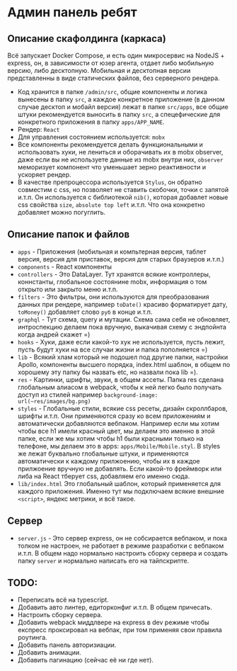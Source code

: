 Админ панель ребят
===

Описание скафолдинга (каркаса)
---
Всё запускает Docker Compose, и есть один микросервис на NodeJS + express, он, в зависимости от юзер агента, отдает либо мобильную версию, либо десктопную. Мобильная и десктопная версии представленны в виде статических файлов, без серверного рендера.

- Код хранится в папке `/admin/src`, общие компоненты и логика вынесены в папку `src`, а каждое конкретное приложение (в данном случае десктоп и мобайл версия) лежат в папке `src/apps`, все общие штуки рекомендуется выносить в папку `src`, а спецефические для конкретного приложения в папку `apps/APP_NAME`.
- Рендер: `React`
- Для управления состоянием используется: `mobx`
- Все компоненты рекомендуется делать функциональными и использовать хуки, не лениться и оборачивать их в mobx observer, даже если вы не используете данные из mobx внутри них, `observer` меморизует компонент что уменьшает зерно реактивности и ускоряет рендер.
- В качестве препроцессора используется `Stylus`, он обратно совместим с css, но позволяет не ставить скобочки, точки с запятой и.т.п. Он используется с библиотекой `nib()`, которая добавлет новые css свойства `size`, `absolute top left` и.т.п. Что она конкретно добавляет можно погуглить.

Описание папок и файлов
---    
- `apps` - Приложения (мобильная и компьтерная версия, таблет версия, версия для приставок, версия для старых браузеров и.т.п.)
- `components` - React компоненты
- `controllers` - Это DataLayer. Тут хранятся всякие контроллеры, коннстанты, глобальное состоянине mobx, информация о том открыто или закрыто меню и.т.п.
- `filters` - Это фильтры, они используются для преобразования данных при рендере, например `toDate()` красиво форматирует дату, `toMoney()` добавляет слово `руб` в конце и.т.п.
- `graphql` - Тут схема, query и мутации. Схема сама себя не обновляет, интроспекцию делаем пока вручную, выкачивая схему с эндпойнта когда андрей скажет =)
- `hooks` - Хуки, даже если какой-то хук не используется, пусть лежит, пусть будут хуки на все случаи жизни и папка пополняется =)
- `lib` - Всякий хлам который не подошел под другие папки, настройки Apollo, компоненты высшего порядка, index.html шаблон, в общем по хорошему эту папку бы назвать etc, но назвали пока lib =).
- `res` - Картинки, шрифты, звуки, в общем ассеты. Папка res сделана глобальным алиасом в webpack, чтобы к ней легко было получать доступ из стилей например `background-image: url(~res/images/bg.png)`
- `styles` - Глобальные стили, всякие css ресеты, дизайн скроллбаров, шрифты и.т.п. Они применяются сразу ко всем приложениям и автоматически добавляются вебпаком. Например если мы хотим чтобы все h1 имели красный цвет, мы делаем это именно в этой папке, если же мы хотим чтобы h1 были красными только на телефоне, мы делаем это в apps: `apps/Mobile/Mobile.styl`. В styles же лежат буквально глобальные штуки, и применяются автоматически к каждому прилжоению, чтобы их в каждое прилжоение вручную не добавлять. Если какой-то фреймворк или либа на React тберует css, добавляем его именно сюда. 
- `lib/index.html` Это глобальный шаблон, который применяется для каждого приложения. Именно тут мы подключаем всякие внешние `<script>`, яндекс метрики, и всё такое. 

Сервер
---
- `server.js` - Это сервер express, он не собсирается вебпаком, и пока толком не настроен, не работает в режиме разработки с вебпаком и.т.п. В общем надо нормально настроить сборку сервера и создать папку `server` и нормально написать его на тайпскрипте. 
 

TODO:
---

- Переписать всё на typescript.
- Добавить авто линтер, едиторконфиг и.т.п. В общем причесать.
- Настроить сборку сервера.
- Добавить webpack миддлвере на express в dev режиме чтобы експресс проксировал на вебпак, 
при том применяя свои правила роутинга.
- Добавить панель авторизиации.
- Добавить анимации.
- Добавить пагинацию (сейчас её ни где нет).

 
